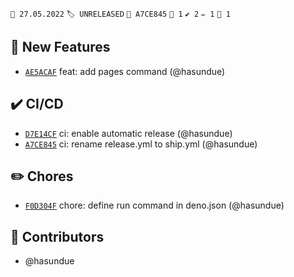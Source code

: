 `📆 27.05.2022` `🏷️ UNRELEASED` `💾 A7CE845` `🚀 1` `✔️ 2` `✏️ 1` `👥 1`

## 🚀 New Features

- [`AE5ACAF`](https://github.com/hasundue/kvtool/commit/ae5acaf237111e069d106ebc02529acfdfdd774c) feat: add pages command (@hasundue)

## ✔️ CI/CD

- [`D7E14CF`](https://github.com/hasundue/kvtool/commit/d7e14cf47f417feca992e2466ec3e79265a46b97) ci: enable automatic release (@hasundue)
- [`A7CE845`](https://github.com/hasundue/kvtool/commit/a7ce845c705a009b67fd250b4ec815b2355b3890) ci: rename release.yml to ship.yml (@hasundue)

## ✏️ Chores

- [`F0D304F`](https://github.com/hasundue/kvtool/commit/f0d304f3cc5508dcd14843ebf14117d6f5f15bf2) chore: define run command in deno.json (@hasundue)

## 👥 Contributors

- @hasundue
